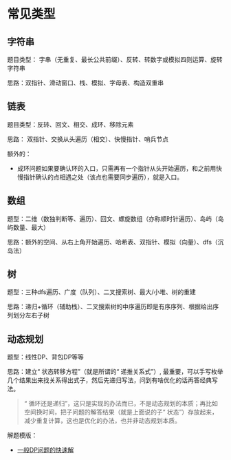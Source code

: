 # 常见类型

## 字符串

题目类型： 字串（无重复、最长公共前缀）、反转、转数字或模拟四则运算、旋转字符串

思路：双指针、滑动窗口、栈、模拟、字母表、构造双重串

## 链表

题目类型：反转、回文、相交、成环、移除元素

思路： 双指针、交换从头遍历（相交）、快慢指针、哨兵节点

额外的：

- 成环问题如果要确认环的入口，只需再有一个指针从头开始遍历，和之前用快慢指针确认的点相遇之处（该点也需要同步遍历），就是入口。

## 数组

题型：二维（数独判断等、遍历）、回文、螺旋数组（亦称顺时针遍历）、岛屿（岛屿数量、最大）

思路：额外的空间、从右上角开始遍历、哈希表、双指针、模拟（向量）、dfs（沉岛法）

## 树

题型：三种dfs遍历、广度（队列）、二叉搜索树、最大/小堆、树的重建

思路：递归+循环（辅助栈）、二叉搜索树的中序遍历即是有序序列、根据给出序列划分左右子树

## 动态规划

题型：线性DP、背包DP等等

思路：建立“ 状态转移方程”（就是所谓的“ 递推关系式”）, 最重要，可以手写枚举几个结果出来找关系得出式子，然后先递归写法，问到有啥优化的话再答经典写法。
> “ 循环还是递归”，这只是实现的办法而已，不是动态规划的本质；再比如空间换时间，把子问题的解答结果（就是上面说的子“ 状态”）存放起来，减少重复计算，这也是优化的办法，也并非动态规划本质。

解题模版：

- [一般DP问题的快速解](https://github.com/metroluffy/interview-prepare/issues/9)
